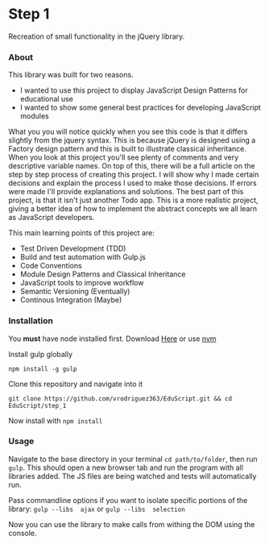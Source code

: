 # Step 1
Recreation of small functionality in the jQuery library. 

### About
This library was built for two reasons.
* I wanted to use this project to display JavaScript Design Patterns for educational use
* I wanted to show some general best practices for developing JavaScript modules

What you you will notice quickly when you see this code is that it differs slightly from the jquery syntax. This is because jQuery is designed using a Factory design pattern and this is built to illustrate classical inheritance. When you look at this project you'll see plenty of comments and very descriptive variable names. On top of this, there will be a full article on the step by step process of creating this project. I will show why I made certain decisions and explain the process I used to make those decisions. If errors were made I'll provide explanations and solutions. The best part of this project, is that it isn't just another Todo app. This is a more realistic project, giving a better idea of how to implement the abstract concepts we all learn as JavaScript developers. 

This main learning points of this project are:
* Test Driven Development (TDD)
* Build and test automation with Gulp.js
* Code Conventions
* Module Design Patterns and Classical Inheritance
* JavaScript tools to improve workflow
* Semantic Versioning (Eventually)
* Continous Integration (Maybe)

### Installation

You **must** have node installed first. Download [Here](https://nodejs.org/) or use [nvm](https://github.com/creationix/nvm)

Install gulp globally
```
npm install -g gulp
```

Clone this repository and navigate into it 
``` 
git clone https://github.com/vrodriguez363/EduScript.git && cd EduScript/step_1
```

Now install with ` npm install `

### Usage

Navigate to the base directory in your terminal ` cd path/to/folder `, then run ` gulp `. This should open a new browser tab and run the program with all libraries added. The JS files are being watched and tests will automatically run.

Pass commandline options if you want to isolate specific portions of the library: ` gulp --libs  ajax ` or ` gulp --libs  selection `

Now you can use the library to make calls from withing the DOM using the console.

